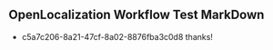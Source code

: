 ## OpenLocalization Workflow Test MarkDown
* c5a7c206-8a21-47cf-8a02-8876fba3c0d8 thanks!

<!--HONumber=Aug16_HO1-->


